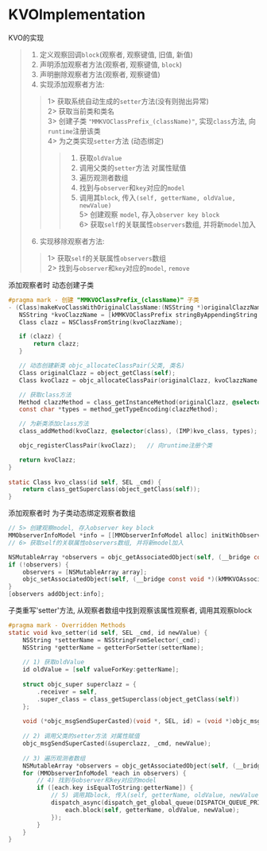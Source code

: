 # KVOImplementation
KVO的实现

>1. 定义观察回调`block`(观察者, 观察键值, 旧值, 新值)<br>
>2. 声明添加观察者方法(观察者, 观察键值, `block`)<br>
>3. 声明删除观察者方法(观察者, 观察键值)<br>
>5. 实现添加观察者方法:<br>
>>1> 获取系统自动生成的`setter`方法(没有则抛出异常)<br>
>>2> 获取当前类和类名<br>
>>3> 创建子类 `"MMKVOClassPrefix_(className)"`, 实现`class`方法, 向`runtime`注册该类<br>
>>4> 为之类实现`setter`方法 (动态绑定)<br>
>>>1) 获取`oldValue`<br>
>>>2) 调用父类的`setter`方法 对属性赋值<br>
>>>3) 遍历观测者数组<br>
>>>4) 找到与`observer`和`key`对应的`model`<br>
>>>5) 调用其`block`, 传入`(self, getterName, oldValue, newValue)`<br>
>>5> 创建观察 `model`, 存入`observer key block`<br>
>>6> 获取`self`的关联属性`observers`数组, 并将新`model`加入<br>
>6. 实现移除观察者方法:<br>
>>1> 获取`self`的关联属性`observers`数组<br>
>>2> 找到与`observer`和`key`对应的`model`, `remove`<br>

添加观察者时 动态创建子类
```Objective-C
#pragma mark - 创建 "MMKVOClassPrefix_(className)" 子类
- (Class)makeKvoClassWithOriginalClassName:(NSString *)originalClazzName {
   NSString *kvoClazzName = [kMMKVOClassPrefix stringByAppendingString:originalClazzName];
   Class clazz = NSClassFromString(kvoClazzName);

   if (clazz) {
       return clazz;
   }

   // 动态创建新类 objc_allocateClassPair(父类, 类名)
   Class originalClazz = object_getClass(self);
   Class kvoClazz = objc_allocateClassPair(originalClazz, kvoClazzName.UTF8String, 0);

   // 获取class方法
   Method clazzMethod = class_getInstanceMethod(originalClazz, @selector(class));
   const char *types = method_getTypeEncoding(clazzMethod);

   // 为新类添加class方法
   class_addMethod(kvoClazz, @selector(class), (IMP)kvo_class, types);

   objc_registerClassPair(kvoClazz);   // 向runtime注册个类

   return kvoClazz;
}
 
static Class kvo_class(id self, SEL _cmd) {
    return class_getSuperclass(object_getClass(self));
}
```
添加观察者时 为子类动态绑定观察者数组
```Objective-C
// 5> 创建观察model, 存入observer key block
MMObserverInfoModel *info = [[MMObserverInfoModel alloc] initWithObserver:observer Key:key block:block];
// 6> 获取self的关联属性observers数组, 并将新model加入

NSMutableArray *observers = objc_getAssociatedObject(self, (__bridge const void *)(kMMKVOAssociatedObservers));
if (!observers) {
    observers = [NSMutableArray array];
    objc_setAssociatedObject(self, (__bridge const void *)(kMMKVOAssociatedObservers), observers, OBJC_ASSOCIATION_RETAIN_NONATOMIC);
}
[observers addObject:info];
```
子类重写'setter'方法, 从观察者数组中找到观察该属性观察者, 调用其观察block
```Objective-C
#pragma mark - Overridden Methods
static void kvo_setter(id self, SEL _cmd, id newValue) {
    NSString *setterName = NSStringFromSelector(_cmd);
    NSString *getterName = getterForSetter(setterName);
    
    // 1) 获取oldValue
    id oldValue = [self valueForKey:getterName];
    
    struct objc_super superclazz = {
        .receiver = self,
        .super_class = class_getSuperclass(object_getClass(self))
    };
    
    void (*objc_msgSendSuperCasted)(void *, SEL, id) = (void *)objc_msgSendSuper;
    
    // 2) 调用父类的setter方法 对属性赋值
    objc_msgSendSuperCasted(&superclazz, _cmd, newValue);
    
    // 3) 遍历观测者数组
    NSMutableArray *observers = objc_getAssociatedObject(self, (__bridge const void *)(kMMKVOAssociatedObservers));
    for (MMObserverInfoModel *each in observers) {
        // 4) 找到与observer和key对应的model
        if ([each.key isEqualToString:getterName]) {
            // 5) 调用其block, 传入(self, getterName, oldValue, newValue)
            dispatch_async(dispatch_get_global_queue(DISPATCH_QUEUE_PRIORITY_DEFAULT, 0), ^{
                each.block(self, getterName, oldValue, newValue);
            });
        }
    }
}
```
